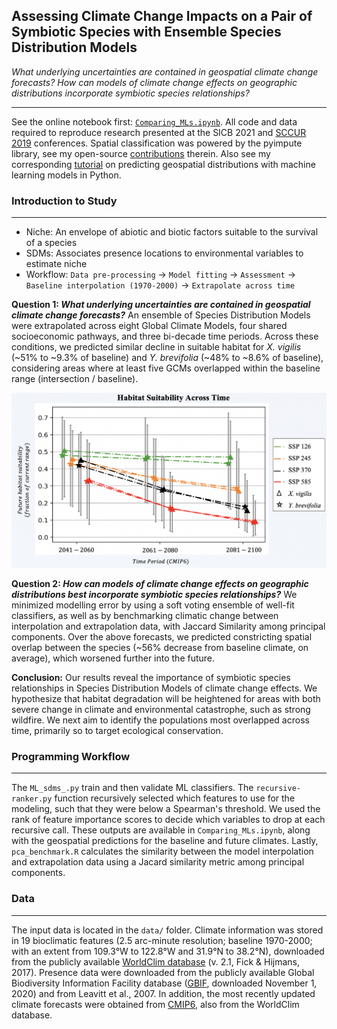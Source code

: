 ## Assessing Climate Change Impacts on a Pair of Symbiotic Species with Ensemble Species Distribution Models


*What underlying uncertainties are contained in geospatial climate change forecasts? How can models of climate change effects on geographic distributions incorporate symbiotic species relationships?*

---

See the online notebook first: [`Comparing_MLs.ipynb`](https://nbviewer.jupyter.org/github/daniel-furman/ensemble-climate-projections/blob/main/Comparing_MLs.ipynb). All code and data required to reproduce research presented at the SICB 2021 and [SCCUR 2019](https://drive.google.com/file/d/114wmqQgjkc5DHLQmVI19AvlTw4K_daYQ/view?usp=sharing) conferences. Spatial classification was powered by the pyimpute library, see my open-source [contributions](https://github.com/perrygeo/pyimpute/pull/21) therein. Also see my corresponding <a target="_blank" rel="noopener noreferrer" href="https://daniel-furman.github.io/py-sdms-tutorial/"> tutorial</a> on predicting geospatial distributions with machine learning models in Python.

### Introduction to Study
---

* Niche: An envelope of abiotic and biotic factors suitable to the survival of a species
* SDMs: Associates presence locations to environmental variables to estimate niche
* Workflow: `Data pre-processing` -> `Model fitting` -> `Assessment` -> `Baseline interpolation (1970-2000)` -> `Extrapolate across time`

**Question 1: *What underlying uncertainties are contained in geospatial climate change forecasts?*** An ensemble of Species Distribution Models were extrapolated across eight Global Climate Models, four shared socioeconomic pathways, and three bi-decade time periods. Across these conditions, we predicted similar decline in suitable habitat for *X. vigilis* (~51% to ~9.3% of baseline) and *Y. brevifolia* (~48% to ~8.6% of baseline), considering areas where at least five GCMs overlapped within the baseline range (intersection / baseline).

<p align="center"> <img src="data/ensemble_extrapolation.png" width = 630/>

**Question 2: *How can models of climate change effects on geographic distributions best incorporate symbiotic species relationships?*** We minimized modelling error by using a soft voting ensemble of well-fit classifiers, as well as by benchmarking climatic change between interpolation and extrapolation data, with Jaccard Similarity among principal components. Over the above forecasts, we predicted constricting spatial overlap between the species (~56% decrease from baseline climate, on average), which worsened further into the future. 

**Conclusion:** Our results reveal the importance of symbiotic species relationships in Species Distribution Models of climate change effects. We hypothesize that habitat degradation will be heightened for areas with both severe change in climate and environmental catastrophe, such as strong wildfire. We next aim to identify the populations most overlapped across time, primarily so to target ecological conservation. 

### Programming Workflow

---

The `ML_sdms_.py` train and then validate ML classifiers. The `recursive-ranker.py` function recursively selected which features to use for the modeling, such that they were below a Spearman's threshold. We used the rank of feature importance scores to decide which variables to drop at each recursive call. These outputs are available in `Comparing_MLs.ipynb`, along with the geospatial predictions for the baseline and future climates. Lastly, `pca_benchmark.R` calculates the similarity between the model interpolation and extrapolation data using a Jacard similarity metric among principal components. 


### Data

---

The input data is located in the `data/` folder. Climate information was stored in 19 bioclimatic features (2.5 arc-minute resolution; baseline 1970-2000; with an extent from 109.3°W to 122.8°W and 31.9°N to 38.2°N), downloaded from the publicly available [WorldClim database](https://www.worldclim.org) (v. 2.1, Fick & Hijmans, 2017). Presence data were downloaded from the publicly available Global Biodiversity Information Facility database ([GBIF](https://www.gbif.org), downloaded November 1, 2020) and from Leavitt et al., 2007. In addition, the most recently updated climate forecasts were obtained from [CMIP6](https://www.worldclim.org/data/cmip6/cmip6_clim2.5m.html), also from the WorldClim database. 

